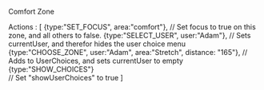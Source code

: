 Comfort Zone


Actions : [
    {type:"SET_FOCUS", area:"comfort"},
        // Set focus to true on this zone, and all others to false.
    {type:"SELECT_USER", user:"Adam"},
        // Sets currentUser, and therefor hides the user choice menu
    {type:"CHOOSE_ZONE", user:"Adam", area:"Stretch", distance: "165"},
        // Adds to UserChoices, and sets currentUser to empty
    {type:"SHOW_CHOICES"}   
        // Set "showUserChoices" to true
]
